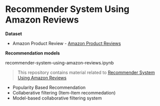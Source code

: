 # __Recommender System Using Amazon Reviews__

__Dataset__
- Amazon Product Review - [Amazon Product Reviews](https://www.kaggle.com/saurav9786/amazon-product-reviews)


__Recommendation models__

recommender-system-using-amazon-reviews.ipynb
> This repository contains material related to 
> [Recommender System Using Amazon Reviews](https://www.kaggle.com/saurav9786/recommender-system-using-amazon-reviews)
- Popularity Based Recommendation
- Collaberative filtering (Item-Item recommedation)
- Model-based collaborative filtering system